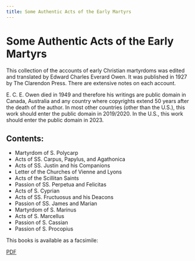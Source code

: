 ```yaml
---
title: Some Authentic Acts of the Early Martyrs
---
```


# Some Authentic Acts of the Early Martyrs

This collection of the accounts of early Christian martyrdoms was edited and translated by Edward Charles Everard Owen. It was published in 1927 by The Clarendon Press. There are extensive notes on each account.

E. C. E. Owen died in 1949 and therefore his writings are public domain in Canada, Australia and any country where copyrights extend 50 years after the death of the author. In most other countries (other than the U.S.), this work should enter the public domain in 2019/2020. In the U.S., this work should enter the public domain in 2023.

## Contents:

* Martyrdom of S. Polycarp
* Acts of SS. Carpus, Papylus, and Agathonica
* Acts of SS. Justin and his Companions
* Letter of the Churches of Vienne and Lyons
* Acts of the Scillitan Saints
* Passion of SS. Perpetua and Felicitas
* Acts of S. Cyprian
* Acts of SS. Fructuosus and his Deacons
* Passion of SS. James and Marian
* Martyrdom of S. Marinus
* Acts of S. Marcellus
* Passion of S. Cassian
* Passion of S. Procopius

This books is available as a facsimile:

[PDF](http://canadafiles.xpian.info/someauthenticactsoftheearlymartyrs.pdf)
